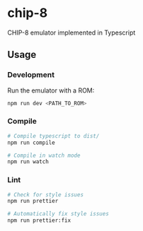 # chip-8

<!-- [![codecov](https://codecov.io/gh/iwharris/typescript-starter/branch/master/graph/badge.svg)](https://codecov.io/gh/iwharris/typescript-starter)
[![CircleCI](https://circleci.com/gh/iwharris/typescript-starter.svg?style=svg)](https://circleci.com/gh/iwharris/typescript-starter) -->

CHIP-8 emulator implemented in Typescript

## Usage

### Development

Run the emulator with a ROM:

```bash
npm run dev <PATH_TO_ROM>
```

### Compile

```bash
# Compile typescript to dist/
npm run compile

# Compile in watch mode
npm run watch
```

### Lint

```bash
# Check for style issues
npm run prettier

# Automatically fix style issues
npm run prettier:fix
```

<!-- ### Test

```bash
# Run test suite
npm test

# Generate a coverage report
npm run test:coverage
``` -->

<!-- ### CI/CD

To set up CircleCI integration, set the following env vars on the CircleCI project:

-   `NPM_TOKEN`: auth token granting publish access
-   `CODECOV_TOKEN`: token for Codecov

To publish a new version to npm:

```bash
npm version patch # or minor, or major
git push
git push --tags
``` -->
